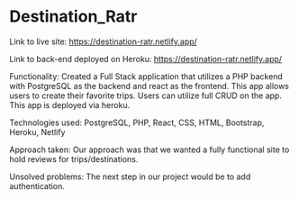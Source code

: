 # Destination_Ratr

Link to live site: https://destination-ratr.netlify.app/

Link to back-end deployed on Heroku: https://destination-ratr.netlify.app/

Functionality: Created a Full Stack application that utilizes a PHP backend with PostgreSQL as the backend and react as the frontend. This app allows users to create their favorite trips. Users can utilize full CRUD on the app. This app is deployed via heroku. 

Technologies used: PostgreSQL, PHP, React, CSS, HTML, Bootstrap, Heroku, Netlify

Approach taken: Our approach was that we wanted a fully functional site to hold reviews for trips/destinations. 

Unsolved problems: The next step in our project would be to add authentication.
